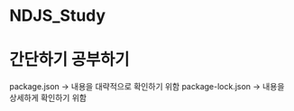 # NDJS_Study
# 간단하기 공부하기

package.json        -> 내용을 대략적으로 확인하기 위함
package-lock.json   -> 내용을 상세하게 확인하기 위함
